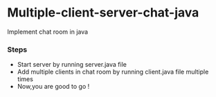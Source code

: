 # Multiple-client-server-chat-java

Implement chat room in java

### Steps

- Start server by running server.java file
- Add multiple clients in chat room by running client.java file multiple times
- Now,you are good to go !
